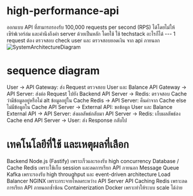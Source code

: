 # high-performance-api
ออกแบบ API ที่สามารถรองรับ 100,000 requests per second (RPS) ได้โดยไม่ให้เซิร์ฟเวอร์ล่ม และคำนึงถึงค่า server ด้วยเป็นหลัก โดยใช้ ใช้ techstack อะไรก็ได้  --- 1 request ต้อง ตรวจสอบ check user และ ตรวจสอบยอดเงิน จาก api ภายนอก
![SystemArchitectureDiagram](https://github.com/user-attachments/assets/fe335836-ef9f-4a40-bb02-ccc2b861f2bd)


# sequence diagram
User -> API Gateway: ส่ง Request ตรวจสอบ User และ Balance
API Gateway -> API Server: ส่งต่อ Request ไปยัง Backend
API Server -> Redis: ตรวจสอบ Cache ว่ามีข้อมูลอยู่หรือไม่
alt ข้อมูลอยู่ใน Cache
Redis -> API Server: คืนค่าจาก Cache
else ไม่มีข้อมูลใน Cache
API Server -> External API: ขอข้อมูล User และ Balance
External API -> API Server: ส่งผลลัพธ์กลับมา
API Server -> Redis: เก็บผลลัพธ์ลง Cache
end
API Server -> User: ส่ง Response กลับไป

# เทคโนโลยีที่ใช้	และเหตุผลที่เลือก
Backend	Node.js (Fastify)	เพราะเร็วและรองรับ high concurrency
Database / Cache	 Redis	เพราะใช้เก็บ session และลดการเรียก API ภายนอก
Message Queue	Kafka	เพราะรองรับ high throughput และ event-driven architecture
Load Balancer	NGINX	เพราะกระจายโหลดระหว่าง API Server
API Caching	Redis 	เพราะลดการเรียก API ภายนอกซ้ำซ้อน
Containerization	Docker 	เพราะทำให้ระบบ scale ได้ง่าย

